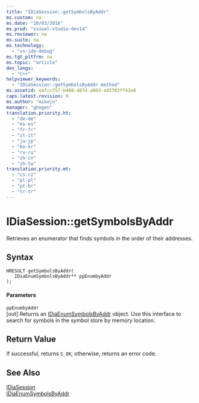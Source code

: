 ```yaml
---
title: "IDiaSession::getSymbolsByAddr"
ms.custom: na
ms.date: "10/03/2016"
ms.prod: "visual-studio-dev14"
ms.reviewer: na
ms.suite: na
ms.technology: 
  - "vs-ide-debug"
ms.tgt_pltfrm: na
ms.topic: "article"
dev_langs: 
  - "C++"
helpviewer_keywords: 
  - "IDiaSession::getSymbolsByAddr method"
ms.assetid: eafcc757-b488-487d-a063-ad3703ff42e8
caps.latest.revision: 9
ms.author: "mikejo"
manager: "ghogen"
translation.priority.ht: 
  - "de-de"
  - "es-es"
  - "fr-fr"
  - "it-it"
  - "ja-jp"
  - "ko-kr"
  - "ru-ru"
  - "zh-cn"
  - "zh-tw"
translation.priority.mt: 
  - "cs-cz"
  - "pl-pl"
  - "pt-br"
  - "tr-tr"
---
```

# IDiaSession::getSymbolsByAddr
Retrieves an enumerator that finds symbols in the order of their addresses.  
  
## Syntax  
  
```cpp#  
HRESULT getSymbolsByAddr(   
   IDiaEnumSymbolsByAddr** ppEnumbyAddr  
);  
```  
  
#### Parameters  
 `ppEnumbyAddr`  
 [out] Returns an [IDiaEnumSymbolsByAddr](../VS_debugger/idiaenumsymbolsbyaddr.md) object. Use this interface to search for symbols in the symbol store by memory location.  
  
## Return Value  
 If successful, returns `S_OK`; otherwise, returns an error code.  
  
## See Also  
 [IDiaSession](../VS_debugger/idiasession.md)   
 [IDiaEnumSymbolsByAddr](../VS_debugger/idiaenumsymbolsbyaddr.md)